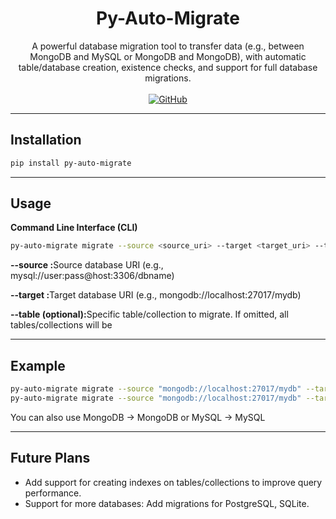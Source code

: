 <h1 align="center">
  <strong>Py-Auto-Migrate</strong>
</h1>
<p align="center">
  A powerful database migration tool to transfer data (e.g., between MongoDB and MySQL or MongoDB and MongoDB), with automatic table/database creation, existence checks, and support for full database migrations.
  <br><br>
  <a href="https://github.com/kasrakhaksar/py-auto-migrate" target="_blank">
    <img src="https://img.shields.io/badge/GitHub-Repo-blue?logo=github" alt="GitHub" />
  </a>
</p>



---

## Installation

```bash
pip install py-auto-migrate
```

---


## Usage
<b>Command Line Interface (CLI)</b>
```bash
py-auto-migrate migrate --source <source_uri> --target <target_uri> --table <table_name>
```

<p>

  <b>--source :</b>Source database URI (e.g., mysql://user:pass@host:3306/dbname)

  <b>--target :</b>Target database URI (e.g., mongodb://localhost:27017/mydb)

  <b>--table (optional):</b>Specific table/collection to migrate. If omitted, all tables/collections will be

</p>


---


## Example
```bash
py-auto-migrate migrate --source "mongodb://localhost:27017/mydb" --target "mongodb://localhost:27017/mydb2"
py-auto-migrate migrate --source "mongodb://localhost:27017/mydb" --target "mysql://root:1234@localhost:3306/mydb" --table users
```

<p>You can also use MongoDB → MongoDB or MySQL → MySQL</p>

---



## Future Plans
<ul>

  <li>Add support for creating indexes on tables/collections to improve query performance.</li>
  <li>Support for more databases: Add migrations for PostgreSQL, SQLite.</li>
</ul>